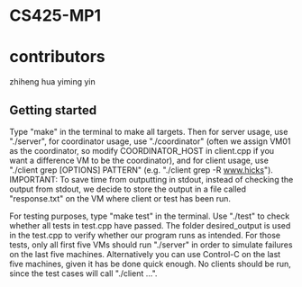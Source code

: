 # CS425-MP1

# contributors
zhiheng hua
yiming yin

## Getting started
Type "make" in the terminal to make all targets. Then for server usage, use "./server", for coordinator usage, use "./coordinator" (often we assign VM01 as the coordinator, so modify COORDINATOR_HOST in client.cpp if you want a difference VM to be the coordinator), and for client usage, use "./client grep [OPTIONS] PATTERN" (e.g. "./client grep -R www.hicks"). IMPORTANT: To save time from outputting in stdout, instead of checking the output from stdout, we decide to store the output in a file called "response.txt" on the VM where client or test has been run.

For testing purposes, type "make test" in the terminal. Use "./test" to check whether all tests in test.cpp have passed. The folder desired_output is used in the test.cpp to verify whether our program runs as intended. For those tests, only all first five VMs should run "./server" in order to simulate failures on the last five machines. Alternatively you can use Control-C on the last five machines, given it has be done quick enough. No clients should be run, since the test cases will call "./client ...".
